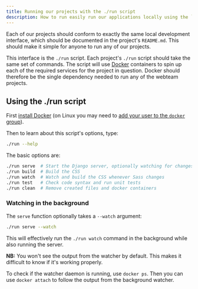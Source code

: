 ```yaml
---
title: Running our projects with the ./run script
description: How to run easily run our applications locally using the `./run` script
---
```


Each of our projects should conform to exactly the same local development interface,
which should be documented in the project's `README.md`. This should make it simple
for anyone to run any of our projects.

This interface is the `./run` script. Each project's `./run` script should take the same set of commands.
The script will use [Docker](https://www.docker.com/community-edition) containers to spin up each of the required services
for the project in question. Docker should therefore be the single dependency needed to run any of the webteam projects.

## Using the ./run script

First [install Docker](https://docs.docker.com/engine/installation/)
(on Linux you may need to [add your user to the `docker` group](https://docs.docker.com/engine/installation/linux/linux-postinstall/)).

Then to learn about this script's options, type:

```bash
./run --help
```

The basic options are:

```bash
./run serve  # Start the Django server, optionally watching for changes
./run build  # Build the CSS
./run watch  # Watch and build the CSS whenever Sass changes
./run test   # Check code syntax and run unit tests
./run clean  # Remove created files and docker containers
```

### Watching in the background

The `serve` function optionally takes a `--watch` argument:

```bash
./run serve --watch
```

This will effectively run the `./run watch` command in the background while also running the server.

**NB:** You won't see the output from the watcher by default. This makes it difficult to know if it's working properly.

To check if the watcher daemon is running, use `docker ps`. Then you can use `docker attach` to follow the output from the background watcher.
